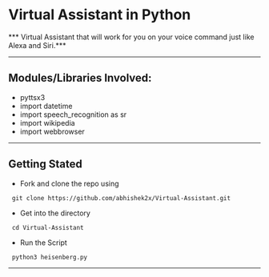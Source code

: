 # Virtual Assistant in Python


*** Virtual Assistant that will work for you on your voice command just like Alexa and Siri.***

***

## Modules/Libraries Involved:

* pyttsx3
* import datetime
* import speech_recognition as sr
* import wikipedia
* import webbrowser


***

## Getting Stated

* Fork and clone the repo using
```
 git clone https://github.com/abhishek2x/Virtual-Assistant.git 
```

* Get into the directory

```
 cd Virtual-Assistant
```

* Run the Script

```
 python3 heisenberg.py
```


***
